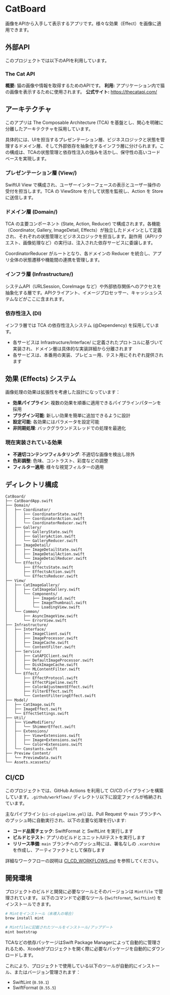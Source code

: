 # CatBoard

画像をAPIから入手して表示するアプリです。様々な効果（Effect）を画像に適用できます。

## 外部API

このプロジェクトでは以下のAPIを利用しています。

### The Cat API

**概要:** 猫の画像や情報を取得するためのAPIです。
**利用:** アプリケーション内で猫の画像を表示するために使用されます。
**公式サイト:** https://thecatapi.com/

## アーキテクチャ

このアプリは The Composable Architecture (TCA) を基盤とし、関心を明確に分離したアーキテクチャを採用しています。

具体的には、UIを担当するプレゼンテーション層、ビジネスロジックと状態を管理するドメイン層、そして外部依存を抽象化するインフラ層に分けられます。この構成は、TCAの状態管理と依存性注入の強みを活かし、保守性の高いコードベースを実現します。

### プレゼンテーション層 (View/)

SwiftUI View で構成され、ユーザーインターフェースの表示とユーザー操作の受付を担当します。TCA の ViewStore を介して状態を監視し、Action を Store に送信します。

### ドメイン層 (Domain/)

TCA の主要コンポーネント (State, Action, Reducer) で構成されます。各機能（Coordinator, Gallery, ImageDetail, Effects）が独立したドメインとして定義され、それぞれの状態管理とビジネスロジックを担当します。副作用（APIリクエスト、画像処理など）の実行は、注入された依存サービスに委譲します。

CoordinatorReducer がルートとなり、各ドメインの Reducer を統合し、アプリ全体の状態遷移や機能間の連携を管理します。

### インフラ層 (Infrastructure/)

システムAPI（URLSession, CoreImage など）や外部依存関係へのアクセスを抽象化する層です。APIクライアント、イメージプロセッサー、キャッシュシステムなどがここに含まれます。

### 依存性注入 (DI)

インフラ層では TCA の依存性注入システム (@Dependency) を採用しています。

- 各サービスは Infrastructure/Interface/ に定義されたプロトコルに基づいて実装され、ドメイン層は具体的な実装詳細から分離されます
- 各サービスは、本番用の実装、プレビュー用、テスト用にそれぞれ提供されます

## 効果 (Effects) システム

画像処理の効果は拡張性を考慮した設計になっています：

- **効果パイプライン**: 複数の効果を順番に適用できるパイプラインパターンを採用
- **プラグイン可能**: 新しい効果を簡単に追加できるように設計
- **設定可能**: 各効果にはパラメータを設定可能
- **非同期処理**: バックグラウンドスレッドでの処理を最適化

### 現在実装されている効果

- **不適切コンテンツフィルタリング**: 不適切な画像を検出し除外
- **色彩調整**: 色味、コントラスト、彩度などの調整
- **フィルター適用**: 様々な視覚フィルターの適用

## ディレクトリ構成

```
CatBoard/
├── CatBoardApp.swift
├── Domain/
│   ├── Coordinator/
│   │   ├── CoordinatorState.swift
│   │   ├── CoordinatorAction.swift
│   │   └── CoordinatorReducer.swift
│   ├── Gallery/
│   │   ├── GalleryState.swift
│   │   ├── GalleryAction.swift
│   │   └── GalleryReducer.swift
│   ├── ImageDetail/
│   │   ├── ImageDetailState.swift
│   │   ├── ImageDetailAction.swift
│   │   └── ImageDetailReducer.swift
│   └── Effects/
│       ├── EffectsState.swift
│       ├── EffectsAction.swift
│       └── EffectsReducer.swift
├── View/
│   ├── CatImageGallery/
│   │   ├── CatImageGallery.swift
│   │   └── Components/
│   │       ├── ImageGrid.swift
│   │       ├── ImageThumbnail.swift
│   │       └── LoadingView.swift
│   └── Common/
│       ├── AsyncImageView.swift
│       └── ErrorView.swift
├── Infrastructure/
│   ├── Interface/
│   │   ├── ImageClient.swift
│   │   ├── ImageProcessor.swift
│   │   ├── ImageCache.swift
│   │   └── ContentFilter.swift
│   ├── Service/
│   │   ├── CatAPIClient.swift
│   │   ├── DefaultImageProcessor.swift
│   │   ├── DiskImageCache.swift
│   │   └── MLContentFilter.swift
│   └── Effect/
│       ├── EffectProtocol.swift
│       ├── EffectPipeline.swift
│       ├── ColorAdjustmentEffect.swift
│       ├── FilterEffect.swift
│       └── ContentFilteringEffect.swift
├── Model/
│   ├── CatImage.swift
│   ├── ImageEffect.swift
│   └── EffectSettings.swift
├── Util/
│   ├── ViewModifiers/
│   │   └── ShimmerEffect.swift
│   ├── Extensions/
│   │   ├── View+Extensions.swift
│   │   ├── Image+Extensions.swift
│   │   └── Color+Extensions.swift
│   └── Constants.swift
├── Preview Content/
│   └── PreviewData.swift
└── Assets.xcassets/
```

## CI/CD

このプロジェクトでは、GitHub Actions を利用して CI/CD パイプラインを構築しています。`.github/workflows/` ディレクトリ以下に設定ファイルが格納されています。

主なパイプライン (`ci-cd-pipeline.yml`) は、Pull Request や `main` ブランチへのプッシュ時に自動実行され、以下の主要な処理を行います:
- **コード品質チェック**: SwiftFormat と SwiftLint を実行します
- **ビルドとテスト**: アプリのビルドとユニット/UIテストを実行します
- **リリース準備**: `main` ブランチへのプッシュ時には、署名なしの `.xcarchive` を作成し、アーティファクトとして保存します

詳細なワークフローの説明は [CI_CD_WORKFLOWS.md](./.github/CI_CD_WORKFLOWS.md) を参照してください。

## 開発環境

プロジェクトのビルドと開発に必要なツールとそのバージョンは `Mintfile` で管理されています。
以下のコマンドで必要なツール (`SwiftFormat`, `SwiftLint`) をインストールできます。

```bash
# Mintをインストール（未導入の場合）
brew install mint

# Mintfileに記載されたツールをインストール/アップデート
mint bootstrap
```

TCAなどの依存パッケージはSwift Package Managerによって自動的に管理されるため、Xcodeがプロジェクトを開く際に必要なパッケージを自動的にダウンロードします。

これにより、プロジェクトで使用している以下のツールが自動的にインストール、またはバージョン管理されます：
- SwiftLint (`0.59.1`)
- SwiftFormat (`0.55.5`)


